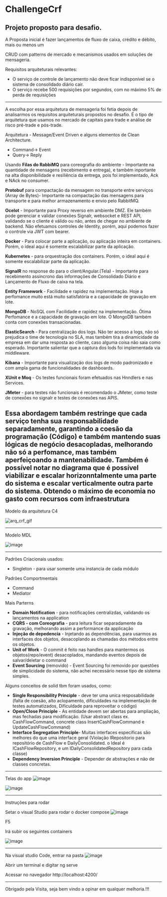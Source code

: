 # ChallengeCrf
Projeto proposto para desafio.
---

A Proposta inicial é fazer lançamentos de fluxo de caixa, crédito e débito, mais ou menos um

CRUD com patterns de mercado e mecanismos usados em soluções de mensageria.

Requisitos arquiteturais relevantes: 
* O serviço de controle de lançamento não deve ficar indisponível se o sistema de consolidado diário cair.
* O serviço recebe 500 requisições por segundos, com no máximo 5% de perda de requisições

---

A escolha por essa arquitetura de mensageria foi fetia depois de analisarmos os requisitos arquiteturais propostos no desafio.
É o tipo de arquitetura que usamos no mercado de capitais para trade e análise de risco pré-trade e pós-trade.

Arquitetura - Message/Event Driven e alguns elementos de Clean Architecture.
* Command-> Event
* Query-> Reply

Usando  **Filas do RabbiMQ** para coreografia do ambiente - Importante na quantidade de mensagens (recebimento e entrega), e também inportante na alta disponibilidade e resiliência da entrega, pois foi implementado, Ack e NAck no consumer.

**Protobuf** para compactação da mensagem no transporte entre serviços (Array de Bytes)- Importante na compactação das mensagens para transporte e para melhor armazenamento e envio pelo RabbitMQ.

**Ocelot** - Importante para Proxy reverso em ambiente DMZ. Ele também pode gerenciar e validar conexões Signalr, websocket e REST API, validando se o cliente é válido ou não, antes de chegar no ambiente de backend. Não efetuamos controles de Identity, porém, aqui podemos fazer o controle via JWT com bearer.

**Docker** - Para colocar parte a aplicação, ou aplicação inteira em containers. Porém, o ideal aqui é somente escalabilizar parte da aplicação. 

**Kubernetes** - para orquestração dos containers. Porém, o ideal aqui é somente escalabilizar parte da aplicação. 

**SignalR** no response do para o client/Angular.(Tela) - Importante para recebimento assincrono das informações de Consolidado Diário e  Lançamento de Fluxo de caixa na tela.

**Entity Framework** - Facilidade e rapidez na implementação. Hoje a perfomance  muito está muito satisfatória e a capacidade de gravação em lote. 

**MongoDB** - NoSQL com Facilidade e rapidez na implementação. Ótima Perfomance e a capacidade de gravação em lote. O MongoDB também conta com conexões transacionadas. 

**ElasticSearch** - Para centralização dos logs. Não ter acesso a logs, não só prejudica o time de tecnologia no SLA, mas também tira a dinamicidade da empresa em dar uma resposta ao cliente, caso alguma coisa não saia como esperado. Importante salientar que a captura dos lods foi implementada via middleware.

**Kibana** - Importante para visualização dos logs de modo padronizado e com ampla gama de funcionalidades de dashboards.

**XUnit e Moq** - Os testes funcionais foram efetuados  nas Hnndlers e nas Services.

**JMeter** - para testes não funcionais é recomendado o JMeter, como teste de conexões no signalr e testes de conexões nas APIS.

**Essa abordagem também restringe que cada serviço tenha sua responsabilidade separadamente, garantindo a coesão da programação (Código) e também mantendo suas lógicas de negócio desacopladas, melhorando não só a perfomance, mas também  aperfeiçoando a mantenabilidade. Também é possível notar no diagrama que é possível viabilizar e escalar horizonntalmente uma parte do sistema e escalar verticalmente outra parte do sistema. Obtendo o máximo de economia no gasto com recursos com infraestrutura**
---

Modelo da arquitetura C4

![arq_crf_gif](https://github.com/bvarandas/ChallengeCrf/assets/13907905/628331bc-8116-4088-a7e7-18749501f89f)

---

Modelo MDL

![image](https://github.com/bvarandas/ChallengeCrf/assets/13907905/65b2f8dd-4406-4ac8-af8d-6d668513b24d)

---

Padrões Criacionais usados:
* Singleton - para usar somente uma instancia de cada módulo

Padrões Comportmentais
* Command
* Mediator 

Mais Parterns
* **Domain Notification** - para notificações centralizdas, validando os lançamentos na application
* **CQRS - com Coreografia** - para leitura ficar separadamente da gravação, melhorando assim a performance da applicação
* **Injeção de depedencia** - Injetando as dependências, para usarmos as interfaces dos objetos, desacoplando as chamadas dos métodos entre os objetos.
* **Unit of Work** - O commit é feito nas handles para mantermos os objetos(repo/event) desacoplados, mandando eventos depois de salvar/deletar o command
* **Event Sourcing** (removido) - Event Sourcing foi removido por questões de simplicidade do sistema, não achei necessário nesse tipo de sistema simples.

Alguns conceitos de solid tbm foram usados, como:
* **Single Responsibility Principle** - deve ter uma unica resposabilidade (falta de coesão, alto aclopamento, 
dificuldades na implementação de testes automatizados, Dificuldade para reproveitar o código)
* **Open/Close Principle** - As entidade devem ser abertas para ampliação, mas fechadas para  modificação. 
(Usar abstract class ex. CashFlowCommand, concrete class InsertCashFlowCommand e UpdateCashFlowCommand)
* **Interface Segregation Principle**- Muitas interfaces específicas são melhores do que uma interface geral 
(Violação IRepositorio para repositório de CashFlow e DailyConsolidated. o Ideal é ICashFlowRepository, 
e um IDailyConsolidatedRepository para cada classe)
* **Dependency Inversion Principle** - Depender de abstrações e não de classes concretas.

---

Telas do app
![image](https://github.com/bvarandas/ChallengeCrf/assets/13907905/28a7749b-b92a-4001-b800-83299251ef13)

![image](https://github.com/bvarandas/ChallengeCrf/assets/13907905/6aea9bf4-5ee8-46ee-917b-62b12db53801)

---

Instruções para rodar

Setar o visual Studio para rodar o docker compose
![image](https://github.com/bvarandas/ChallengeCrf/assets/13907905/375a4cbe-f130-4fb7-9706-8bb98bbdc38a)

F5

Irá subir os seguintes containers

![image](https://github.com/bvarandas/ChallengeCrf/assets/13907905/bb70b6b9-dcac-493e-a3da-30dc011b55ef)

---


Na visual studio Code, entrar na pasta 
![image](https://github.com/bvarandas/ChallengeCrf/assets/13907905/e8e127e0-afa3-4548-8fd2-332abe9f27bb)


Abrir um terminal e digitar ng serve

Acessar no navegador http://localhost:4200/

---


Obrigado pela Visita, seja bem vindo a opinar em qualquer melhoria.!!!




